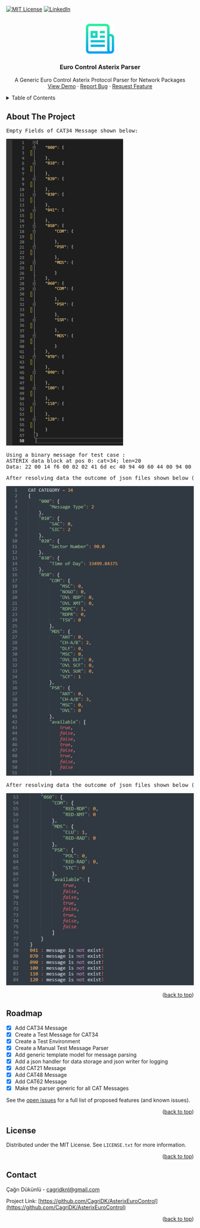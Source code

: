 <!-- Improved compatibility of back to top link: See: https://github.com/othneildrew/Best-README-Template/pull/73 -->
<a name="readme-top"></a>
<!--
*** Thanks for checking out the Best-README-Template. If you have a suggestion
*** that would make this better, please fork the repo and create a pull request
*** or simply open an issue with the tag "enhancement".
*** Don't forget to give the project a star!
*** Thanks again! Now go create something AMAZING! :D
-->



<!-- PROJECT SHIELDS -->
<!--
*** I'm using markdown "reference style" links for readability.
*** Reference links are enclosed in brackets [ ] instead of parentheses ( ).
*** See the bottom of this document for the declaration of the reference variables
*** for contributors-url, forks-url, etc. This is an optional, concise syntax you may use.
*** https://www.markdownguide.org/basic-syntax/#reference-style-links
-->
[![MIT License][license-shield]][license-url]
[![LinkedIn][linkedin-shield]][linkedin-url]

<!-- PROJECT LOGO -->
<br />
<div align="center">
  <a href="https://github.com/CagriDK/AsterixEuroControl">
    <img src="images/logo.png" alt="Logo" width="80" height="80">
  </a>

  <h3 align="center">Euro Control Asterix Parser</h3>

  <p align="center">
    A Generic Euro Control Asterix Protocol Parser for Network Packages
    <br />
    <a href="https://github.com/CagriDK/AsterixEuroControl">View Demo</a>
    ·
    <a href="https://github.com/CagriDK/AsterixEuroControl/issues">Report Bug</a>
    ·
    <a href="https://github.com/CagriDK/AsterixEuroControl/issues">Request Feature</a>
  </p>
</div>



<!-- TABLE OF CONTENTS -->
<details>
  <summary>Table of Contents</summary>
  <ol>
    <li>
      <a href="#about-the-project">About The Project</a>
    </li>
    <li><a href="#roadmap">Roadmap</a></li>
    <li><a href="#license">License</a></li>
    <li><a href="#contact">Contact</a></li>
  </ol>
</details>


<!-- ABOUT THE PROJECT -->
## About The Project

<pre>
Empty Fields of CAT34 Message shown below:
</pre>
[![Product Name Screen Shot1][product-screenshot1]](https://example.com)

<pre>
Using a binary message for test case :
ASTERIX data block at pos 0: cat=34; len=20
Data: 22 00 14 f6 00 02 02 41 6d ec 40 94 40 60 44 00 94 00 00 10
</pre>

<pre>
After resolving data the outcome of json files shown below (Page 1):
</pre>
[![Product Name Screen Shot2][product-screenshot2]](https://example.com)

<pre>
After resolving data the outcome of json files shown below (Page 2):
</pre>

[![Product Name Screen Shot3][product-screenshot3]](https://example.com)

<p align="right">(<a href="#readme-top">back to top</a>)</p>


<!-- ROADMAP -->
## Roadmap

- [x] Add CAT34 Message
- [x] Create a Test Message for CAT34
- [x] Create a Test Environment
- [x] Create a Manual Test Message Parser
- [x] Add generic template model for message parsing
- [x] Add a json handler for data storage and json writer for logging
- [x] Add CAT21 Message
- [x] Add CAT48 Message
- [x] Add CAT62 Message
- [x] Make the parser generic for all CAT Messages

See the [open issues](https://github.com/CagriDK/AsterixEuroControl/issues) for a full list of proposed features (and known issues).

<p align="right">(<a href="#readme-top">back to top</a>)</p>

<!-- LICENSE -->
## License

Distributed under the MIT License. See `LICENSE.txt` for more information.

<p align="right">(<a href="#readme-top">back to top</a>)</p>

<!-- CONTACT -->
## Contact

Çağrı Dükünlü - cagridknl@gmail.com

Project Link: [https://github.com/CagriDK/AsterixEuroControl](https://github.com/CagriDK/AsterixEuroControl)

<p align="right">(<a href="#readme-top">back to top</a>)</p>



<!-- MARKDOWN LINKS & IMAGES -->
<!-- https://www.markdownguide.org/basic-syntax/#reference-style-links -->
[contributors-shield]: https://img.shields.io/github/contributors/othneildrew/Best-README-Template.svg?style=for-the-badge
[contributors-url]: https://github.com/othneildrew/Best-README-Template/graphs/contributors
[forks-shield]: https://img.shields.io/github/forks/othneildrew/Best-README-Template.svg?style=for-the-badge
[forks-url]: https://github.com/othneildrew/Best-README-Template/network/members
[stars-shield]: https://img.shields.io/github/stars/othneildrew/Best-README-Template.svg?style=for-the-badge
[stars-url]: https://github.com/othneildrew/Best-README-Template/stargazers
[issues-shield]: https://img.shields.io/github/issues/othneildrew/Best-README-Template.svg?style=for-the-badge
[issues-url]: https://github.com/othneildrew/Best-README-Template/issues
[license-shield]: https://img.shields.io/github/license/othneildrew/Best-README-Template.svg?style=for-the-badge
[license-url]: https://github.com/othneildrew/Best-README-Template/blob/master/LICENSE.txt
[linkedin-shield]: https://img.shields.io/badge/-LinkedIn-black.svg?style=for-the-badge&logo=linkedin&colorB=555
[linkedin-url]: https://linkedin.com/in/othneildrew
[product-screenshot1]: images/EmptyFields_34.PNG
[product-screenshot2]: images/FilledField1_34.PNG
[product-screenshot3]: images/FilledField2_34.PNG
[Next.js]: https://img.shields.io/badge/next.js-000000?style=for-the-badge&logo=nextdotjs&logoColor=white
[Next-url]: https://nextjs.org/
[React.js]: https://img.shields.io/badge/React-20232A?style=for-the-badge&logo=react&logoColor=61DAFB
[React-url]: https://reactjs.org/
[Vue.js]: https://img.shields.io/badge/Vue.js-35495E?style=for-the-badge&logo=vuedotjs&logoColor=4FC08D
[Vue-url]: https://vuejs.org/
[Angular.io]: https://img.shields.io/badge/Angular-DD0031?style=for-the-badge&logo=angular&logoColor=white
[Angular-url]: https://angular.io/
[Svelte.dev]: https://img.shields.io/badge/Svelte-4A4A55?style=for-the-badge&logo=svelte&logoColor=FF3E00
[Svelte-url]: https://svelte.dev/
[Laravel.com]: https://img.shields.io/badge/Laravel-FF2D20?style=for-the-badge&logo=laravel&logoColor=white
[Laravel-url]: https://laravel.com
[Bootstrap.com]: https://img.shields.io/badge/Bootstrap-563D7C?style=for-the-badge&logo=bootstrap&logoColor=white
[Bootstrap-url]: https://getbootstrap.com
[JQuery.com]: https://img.shields.io/badge/jQuery-0769AD?style=for-the-badge&logo=jquery&logoColor=white
[JQuery-url]: https://jquery.com 
